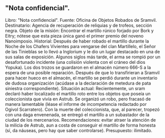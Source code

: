 ## "Nota confidencial".
Libro: "Nota confidencial".
Fuente: Oficina de Objetos Robados de Sramvil.
Destinatario: Agencia de recuperación de reliquias y de trofeos, sección negra.
Objeto de la misión: Encontrar el martillo rúnico forjado por Bork y Eitry; nótese que esta pieza única ganó el primer premio del noveno Nanoimposio.
Historial: Después de haber robado el martillo durante la Noche de los Chafers Vivientes para vengarse del clan Martillelo, el Señor de las Tinieblas se lo llevó a Inglorium y le dio un lugar destacado en una de sus salas de exposición. Algunos siglos más tarde, el arma se rompió por un desafortunado incidente (una colisión violenta con el cráneo del dios Yopuka). Los dos trozos se guardaron en el almacén número 666-S a la espera de una posible reparación. Después de que lo transfirieran a Sramvil para hacer hueco en el almacén, el martillo se perdió durante un inventario de dudosa organización (acúdase a la declaración de metedura de pata siniestra correspondiente).
Situación actual: Recientemente, un sram declaró haber localizado el martillo roto entre los objetos que poseía un coleccionista que vivía en Astrub. Se organizó un robo, pero fracasó de manera lamentable (léase el informe de incompetencia redactado por Ogivol Scarratero). Con la muerte del coleccionista, que, al parecer, tropezó con una daga envenenada, se entregó el martillo a un subastador de la ciudad de los mercenarios.
Recomendaciones: evitar atraer la atención de la milicia de Astrub, aun a costa de conseguir el martillo de forma honesta (sí, da náuseas, pero hay que saber controlarse).
Presupuesto: ilimitado.